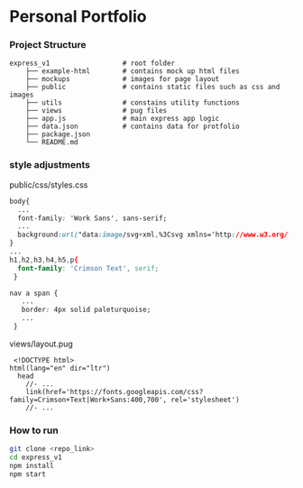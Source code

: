 # Personal Portfolio

### Project Structure

    express_v1                  # root folder
        ├── example-html        # contains mock up html files 
        ├── mockups             # images for page layout
        ├── public              # contains static files such as css and images
        ├── utils               # constains utility functions
        ├── views               # pug files
        ├── app.js              # main express app logic
        ├── data.json           # contains data for protfolio
        ├── package.json          
        └── README.md

### style adjustments

public/css/styles.css

``` css
body{
  ...
  font-family: 'Work Sans', sans-serif;
  ...
  background:url("data:image/svg+xml,%3Csvg xmlns='http://www.w3.org/ ... ");
}
...
h1,h2,h3,h4,h5,p{
  font-family: 'Crimson Text', serif;
 }

nav a span {
   ...
   border: 4px solid paleturquoise;
   ...
 }
```

views/layout.pug

```pug
 <!DOCTYPE html>
html(lang="en" dir="ltr")
  head
    //- ...
    link(href='https://fonts.googleapis.com/css?family=Crimson+Text|Work+Sans:400,700', rel='stylesheet')
    //- ...

```

### How to run
```sh
git clone <repo_link>
cd express_v1
npm install
npm start
```

